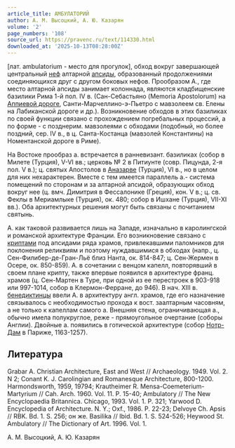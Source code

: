 ```yaml
---
article_title: АМБУЛАТОРИЙ
author: А. М. Высоцкий, А. Ю. Казарян
volume: '2'
page_numbers: '108'
source_url: https://pravenc.ru/text/114330.html
downloaded_at: '2025-10-13T08:28:00Z'
---
```


[лат. ambulatorium - место для прогулок], обход вокруг завершающей центральный [неф](https://pravenc.ru/text/неф.html) алтарной [апсиды](https://pravenc.ru/text/апсиды.html), образованный продолжениями соединяющихся друг с другом боковых нефов. Прообразом А., где место алтарной апсиды занимает колоннада, являются кладбищенские базилики Рима 1-й пол. IV в. (Сан-Себастьяно (Memoria Apostolorum) на [Аппиевой дороге](<https://pravenc.ru/text/Аппиевой дороге.html>), Санти-Марчеллино-э-Пьетро с мавзолеем св. Елены на Лабиканской дороге и др.). Возникновение обходов в этих базиликах по своей функции связано с прохождением погребальных процессий, а по форме - с позднерим. мавзолеями с обходами (подобный, но более поздний, сер. IV в., в ц. Санта-Костанца (мавзолей Константины) на Номентанской дороге в Риме).

На Востоке прообраз а. встречается в ранневизант. базиликах (собор в Милете (Турция), V-VI вв.; церковь № 2 в Питиунте (совр. Пицунда, 2-я пол. V в.); ц. святых Апостолов в [Аназарве](https://pravenc.ru/text/Аназарве.html) (Турция), VI в., но в целом для них нехарактерен. Вместе с тем имеется параллель а.- система помещений по сторонам и за алтарной апсидой, образующих обход вокруг нее (ц. вмч. Димитрия в Фессалонике (Греция), кон. V в.; ц. св. Феклы в Мериамлыке (Турция), ок. 480; собор в Ишхане (Турция), VII-XI вв.). Оба архитектурных решения могут быть связаны с почитанием святынь.

А. как таковой развивается лишь на Западе, изначально в каролингской и романской архитектуре Франции. Его возникновение связано с [криптами](https://pravenc.ru/text/криптами.html) под апсидами ряда храмов, привлекавшими паломников для поклонения реликвиям и поэтому нуждавшимися в обходах (напр., ц. Сен-Филибер-де-Гран-Льё близ Нанта, ок. 814-847; ц. Сен-Жермен в Осере, ок. 850-859). А. в сочетании с венцом капелл, повторявший в своем плане крипту, также впервые появился в архитектуре франц. храмов (ц. Сен-Мартен в Туре, при одной из ее перестроек в 903-918 или 997-1014, собор в Клермон-Ферране, до 946). В нач. XIII в. [бенедиктинцы](https://pravenc.ru/text/бенедиктинцы.html) ввели А. в архитектуру англ. храмов, где его назначение связывалось с необходимостью прохода к вост. заалтарным часовням, а не только к капеллам самого а. Внешняя стена, ограничивающая а., обычно имела полукруглое, реже - прямоугольное очертание (соборы Англии). Двойные а. появились в готической архитектуре (собор [Нотр-Дам](https://pravenc.ru/text/Нотр-Дам.html) в Париже, 1163-1257).

## Литература

Grabar A. Christian Architecture, East and West // Archaeology. 1949. Vol. 2. N 2; Conant K. J. Carolingian and Romanesque Architecture, 800-1200. Harmondsworth, 1959, 19794; Krautheimer R. Mensa-Coemeterium-Martyrium // Cah. Arch. 1960. Vol. 11. P. 15-40; Ambulatory // The New Encyclopaedia Britannica. Chicago, 1993. Vоl. 1. P. 321; Yarwood D. Encyclopedia of Architecture. N. Y.; Oxf., 1986. P. 22-23; Delvoye Ch. Apsis // RBK. Bd. 1. S. 256; он же. Basilika // Ibid. Bd. 1. S. 524-526; Heywood St. Ambulatory // The Dictionary of Art. 1996. Vol. 1.

А. М. Высоцкий, А. Ю. Казарян
